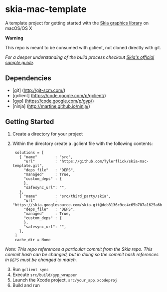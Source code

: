 # skia-mac-template
A template project for getting started with the [Skia graphics library](https://skia.org) on macOS/OS X

**Warning**

This repo is meant to be consumed with gclient, not cloned directly with git.

*For a deeper understanding of the build process checkout [Skia's official sample guide](https://skia.org/user/sample/building).*

## Dependencies
- [git] (http://git-scm.com/)
- [gclient] (https://code.google.com/p/gclient/)
- [gyp] (https://code.google.com/p/gyp/)
- [ninja] (http://martine.github.io/ninja/)

## Getting Started
1. Create a directory for your project
2. Within the directory create a .gclient file with the following contents:
		
		solutions = [
		  { "name"        : "src",
		    "url"         : "https://github.com/Tylerflick/skia-mac-template.git",
		    "deps_file"   : "DEPS",
		    "managed"     : True,
		    "custom_deps" : {
		    },
		    "safesync_url": "",
		  },
		  { "name"        : "src/third_party/skia",
		    "url"         : "https://skia.googlesource.com/skia.git@deb8136c9ce4c65b707a1625a6b7d94d3cad9f4f",
		    "deps_file"   : "DEPS",
		    "managed"     : True,
		    "custom_deps" : {
		    },
		    "safesync_url": "",
		  },
		]
		cache_dir = None


 *Note: This repo references a particular commit from the Skia repo. This commit hash can be changed, but in doing so the commit hash references in `DEPS` must be changed to match.*
 
3. Run `gclient sync`
4. Execute `src/build/gyp_wrapper` 
5. Launch the Xcode project, `src/your_app.xcodeproj`
6. Build and run